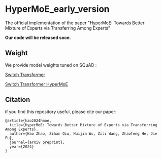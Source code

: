 # HyperMoE_early_version

The official implementation of the paper "HyperMoE: Towards Better Mixture of Experts via Transferring Among Experts"

**Our code will be released soon.**

## Weight

We provide model weights tuned on SQuAD :

[Switch Transformer](https://drive.google.com/drive/u/0/my-drive)

[Switch Transformer HyperMoE](https://drive.google.com/file/d/10JC1FQLrl4KeQmpPDYVR_aRmRal0TqJF/view?usp=sharing)

## Citation

if you find this repository useful, please cite our paper:

    @article{hao2024hmoe,
      title={HyperMoE: Towards Better Mixture of Experts via Transferring Among Experts},
      author={Hao Zhao, Zihan Qiu, Huijia Wu, Zili Wang, Zhaofeng He, Jie Fu},
      journal={arXiv preprint},
      year={2024}
    }
